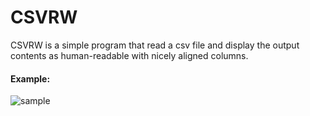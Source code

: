 # CSVRW

CSVRW is a simple program that read a csv file and display the output contents as human-readable with nicely aligned columns.

#### Example:
![sample](https://user-images.githubusercontent.com/34247113/136872213-de43294e-de1f-4c86-ac0f-4430994b86e6.png)
